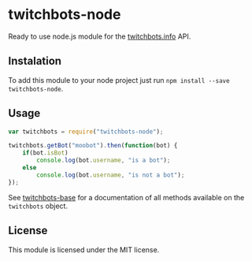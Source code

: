# twitchbots-node
Ready to use node.js module for the [twitchbots.info](https://twitchbots.info) API.

## Instalation
To add this module to your node project just run `npm install --save twitchbots-node`.

## Usage
```js
var twitchbots = require("twitchbots-node");

twitchbots.getBot("moobot").then(function(bot) {
    if(bot.isBot)
        console.log(bot.username, "is a bot");
    else
        console.log(bot.username, "is not a bot");
});
```

See [twitchbots-base](https://www.npmjs.com/package/twitchbots-base) for a
documentation of all methods available on the `twitchbots` object.

## License
This module is licensed under the MIT license.
